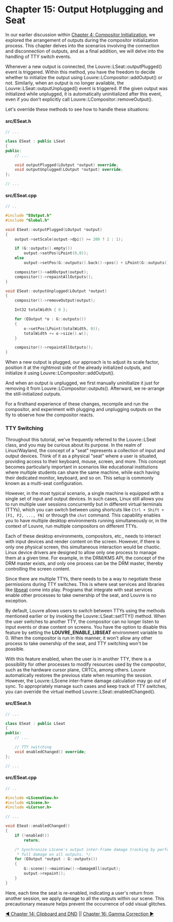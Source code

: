 # Chapter 15: Output Hotplugging and Seat

In our earlier discussion within [Chapter 4: Compositor Initialization](md_md_tutorial_04.html), we explored the arrangement of outputs during the compositor initialization process. This chapter delves into the scenarios involving the connection and disconnection of outputs, and as a final addition, we will delve into the handling of TTY switch events.

Whenever a new output is connected, the Louvre::LSeat::outputPlugged() event is triggered. Within this method, you have the freedom to decide whether to initialize the output using Louvre::LCompositor::addOutput() or not. Similarly, when an output is no longer available, the Louvre::LSeat::outputUnplugged() event is triggered. If the given output was initialized while unplugged, it is automatically uninitialized after this event, even if you don't explicitly call Louvre::LCompositor::removeOutput().

Let's override these methods to see how to handle these situations:

#### src/ESeat.h

```cpp
// ...

class ESeat : public LSeat
{
public:
    // ...

    void outputPlugged(LOutput *output) override;
    void outputUnplugged(LOutput *output) override;
};

// ...
```

#### src/ESeat.cpp

```cpp
// ..

#include "EOutput.h"
#include "Global.h"

void ESeat::outputPlugged(LOutput *output)
{
    output->setScale(output->dpi() >= 200 ? 2 : 1);

    if (G::outputs().empty())
        output->setPos(LPoint(0,0));
    else
        output->setPos(G::outputs().back()->pos() + LPoint(G::outputs().back()->size().w(), 0));

    compositor()->addOutput(output);
    compositor()->repaintAllOutputs();
}

void ESeat::outputUnplugged(LOutput *output)
{
    compositor()->removeOutput(output);

    Int32 totalWidth { 0 };

    for (EOutput *o : G::outputs())
    {
        o->setPos(LPoint(totalWidth, 0));
        totalWidth += o->size().w();
    }

    compositor()->repaintAllOutputs();
}
```

When a new output is plugged, our approach is to adjust its scale factor, position it at the rightmost side of the already initialized outputs, and initialize it using Louvre::LCompositor::addOutput().

And when an output is unplugged, we first manually uninitialize it just for removing it from Louvre::LCompositor::outputs(). Afterward, we re-arrange the still-initialized outputs.

For a firsthand experience of these changes, recompile and run the compositor, and experiment with plugging and unplugging outputs on the fly to observe how the compositor reacts.

### TTY Switching

Throughout this tutorial, we've frequently referred to the Louvre::LSeat class, and you may be curious about its purpose. In the realm of Linux/Wayland, the concept of a "seat" represents a collection of input and output devices. Think of it as a physical "seat" where a user is situated, providing access to their keyboard, mouse, screen, and more. This concept becomes particularly important in scenarios like educational institutions where multiple students can share the same machine, while each having their dedicated monitor, keyboard, and so on. This setup is commonly known as a multi-seat configuration.

However, in the most typical scenario, a single machine is equipped with a single set of input and output devices. In such cases, Linux still allows you to run multiple user sessions concurrently but in different virtual terminals (TTYs), which you can switch between using shortcuts like `Ctrl + Shift + [F1, F2, ..., FN]` or through the `chvt` command. This capability enables you to have multiple desktop environments running simultaneously or, in the context of Louvre, run multiple compositors on different TTYs.

Each of these desktop environments, compositors, etc., needs to interact with input devices and render content on the screen. However, if there is only one physical screen, this simultaneous interaction would be chaotic. Linux device drivers are designed to allow only one process to manage them at a given time. For example, in the DRM/KMS API, the concept of the DRM master exists, and only one process can be the DRM master, thereby controlling the screen content.

Since there are multiple TTYs, there needs to be a way to negotiate these permissions during TTY switches. This is where seat services and libraries like [libseat](https://github.com/kennylevinsen/seatd) come into play. Programs that integrate with seat services enable other processes to take ownership of the seat, and Louvre is no exception.

By default, Louvre allows users to switch between TTYs using the methods mentioned earlier or by invoking the Louvre::LSeat::setTTY() method. When the user switches to another TTY, the compositor can no longer listen to input events or draw content on screens. You have the option to disable this feature by setting the **LOUVRE_ENABLE_LIBSEAT** environment variable to 0. When the compositor is run in this manner, it won't allow any other process to take ownership of the seat, and TTY switching won't be possible.

With this feature enabled, when the user is in another TTY, there is a possibility for other processes to modify resources used by the compositor, such as the hardware cursor plane, CRTCs, among others. Louvre automatically restores the previous state when resuming the session. However, the Louvre::LScene inter-frame damage calculation may go out of sync. To appropriately manage such cases and keep track of TTY switches, you can override the virtual method Louvre::LSeat::enabledChanged().

#### src/ESeat.h

```cpp
// ...

class ESeat : public LSeat
{
public:
    // ...

    // TTY switching
    void enabledChanged() override;
};

// ...
```

#### src/ESeat.cpp

```cpp
// ..

#include <LSceneView.h>
#include <LScene.h>
#include <LCursor.h>

// ...

void ESeat::enabledChanged()
{
    if (!enabled())
        return;

    /* Synchronize LScene's output inter-frame damage tracking by performing
     * full damage on all outputs. */
    for (EOutput *output : G::outputs())
    {
        G::scene()->mainView()->damageAll(output);
        output->repaint();
    }
}
```

Here, each time the seat is re-enabled, indicating a user's return from another session, we apply damage to all the outputs within our scene. This precautionary measure helps prevent the occurrence of odd visual glitches.

<a href="md_md_tutorial_14.html">◀ Chapter 14: Clipboard and DND</a> || <a href="md_md_tutorial_16.html"> Chapter 16: Gamma Correction ▶</a>